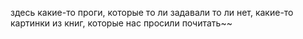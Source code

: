 здесь какие-то проги, которые то ли задавали то ли нет, какие-то картинки из книг, которые нас просили почитать~~
